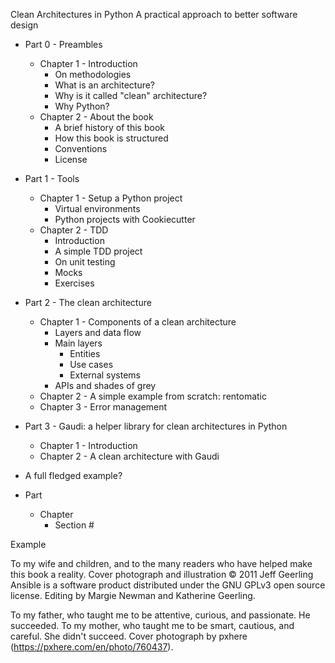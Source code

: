 Clean Architectures in Python
A practical approach to better software design

* Part 0 - Preambles
    - Chapter 1 -  Introduction
        + On methodologies
        + What is an architecture?
        + Why is it called "clean" architecture?
        + Why Python?
    - Chapter 2 - About the book
        + A brief history of this book
        + How this book is structured
        + Conventions
        + License
* Part 1 - Tools
    - Chapter 1 - Setup a Python project
        + Virtual environments
        + Python projects with Cookiecutter
    - Chapter 2 - TDD
        + Introduction
        + A simple TDD project
        + On unit testing
        + Mocks
        + Exercises
* Part 2 - The clean architecture
    - Chapter 1 - Components of a clean architecture
        + Layers and data flow
        + Main layers
            * Entities
            * Use cases
            * External systems
        + APIs and shades of grey
    - Chapter 2 - A simple example from scratch: rentomatic
    - Chapter 3 - Error management
* Part 3 - Gaudi: a helper library for clean architectures in Python
    - Chapter 1 - Introduction
    - Chapter 2 - A clean architecture with Gaudi
* A full fledged example?


* Part
    - Chapter
        + Section #

Example

To my wife and children, and to the many readers who have helped make this book a reality.
Cover photograph and illustration © 2011 Jeff Geerling
Ansible is a software product distributed under the GNU GPLv3 open source license.
Editing by Margie Newman and Katherine Geerling.


To my father, who taught me to be attentive, curious, and passionate. He succeeded.
To my mother, who taught me to be smart, cautious, and careful. She didn't succeed.
Cover photograph by pxhere (https://pxhere.com/en/photo/760437).

